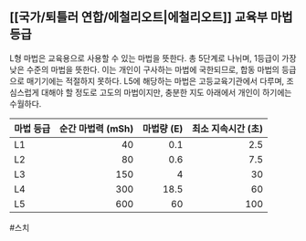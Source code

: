 ## [[국가/퇴틀러 연합/에철리오트|에철리오트]] 교육부 마법등급

L형 마법은 교육용으로 사용할 수 있는 마법을 뜻한다. 총 5단계로 나뉘며, 1등급이 가장 낮은 수준의 마법을 뜻한다. 이는 개인이 구사하는 마법에 국한되므로, 합동 마법의 등급으로 매기기에는 적절하지 못하다. L5에 해당하는 마법은 고등교육기관에서 다루며, 조심스럽게 대해야 할 정도로 고도의 마법이지만, 충분한 지도 아래에서 개인이 하기에는 수월하다.

| 마법 등급 | 순간 마법력 (mSh) | 마법량 (E) | 최소 지속시간 (초) |
| ----- | -----------: | ------: | ----------: |
| L1    |           40 |     0.1 |         2.5 |
| L2    |           80 |     0.6 |         7.5 |
| L3    |          150 |       4 |          30 |
| L4    |          300 |    18.5 |          60 |
| L5    |          600 |      60 |         100 |

#스치 